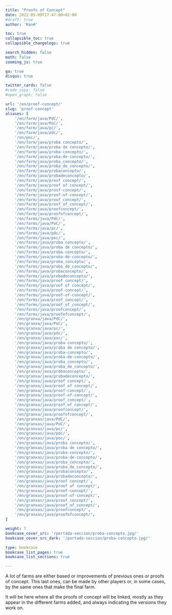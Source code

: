 ```yaml
---
title: "Proofs of Concept"
date: 2022-05-09T17:47:00+02:00
#draft: true
author: 'Ran#'

toc: true
collapsible_toc: true
collapsible_changelogs: true

search_hidden: false
math: false
zooming_js: true

ga: true
disqus: true

twitter_cards: false
#code_copy: false
#open_graph: false

url: '/en/proof-concept/'
slug: 'proof-concept'
aliases: [
    '/en/farm/java/PdC/',
    '/en/farm/java/PoC/',
    '/en/farm/java/pc/',
    '/en/farm/java/pdc/',
    '/en/poc/',
    '/en/farm/java/proba concepto/',
    '/en/farm/java/proba de concepto/',
    '/en/farm/java/proba-concepto/',
    '/en/farm/java/proba-de-concepto/',
    '/en/farm/java/proba_concepto/',
    '/en/farm/java/proba_de_concepto/',
    '/en/farm/java/probaconcepto/',
    '/en/farm/java/probadeconcepto/',
    '/en/farm/java/proof concept/',
    '/en/farm/java/proof of concept/',
    '/en/farm/java/proof-concept/',
    '/en/farm/java/proof-of-concept/',
    '/en/farm/java/proof_concept/',
    '/en/farm/java/proof_of_concept/',
    '/en/farm/java/proofconcept/',
    '/en/farm/java/proofofconcept/',
    '/en/farms/java/PdC/',
    '/en/farms/java/PoC/',
    '/en/farms/java/pc/',
    '/en/farms/java/pdc/',
    '/en/farms/java/poc/',
    '/en/farms/java/proba concepto/',
    '/en/farms/java/proba de concepto/',
    '/en/farms/java/proba-concepto/',
    '/en/farms/java/proba-de-concepto/',
    '/en/farms/java/proba_concepto/',
    '/en/farms/java/proba_de_concepto/',
    '/en/farms/java/probaconcepto/',
    '/en/farms/java/probadeconcepto/',
    '/en/farms/java/proof concept/',
    '/en/farms/java/proof of concept/',
    '/en/farms/java/proof-concept/',
    '/en/farms/java/proof-of-concept/',
    '/en/farms/java/proof_concept/',
    '/en/farms/java/proof_of_concept/',
    '/en/farms/java/proofconcept/',
    '/en/farms/java/proofofconcept/',
    '/en/granxa/java/PdC/',
    '/en/granxa/java/PoC/',
    '/en/granxa/java/pc/',
    '/en/granxa/java/pdc/',
    '/en/granxa/java/poc/',
    '/en/granxa/java/proba concepto/',
    '/en/granxa/java/proba de concepto/',
    '/en/granxa/java/proba-concepto/',
    '/en/granxa/java/proba-de-concepto/',
    '/en/granxa/java/proba_concepto/',
    '/en/granxa/java/proba_de_concepto/',
    '/en/granxa/java/probaconcepto/',
    '/en/granxa/java/probadeconcepto/',
    '/en/granxa/java/proof concept/',
    '/en/granxa/java/proof of concept/',
    '/en/granxa/java/proof-concept/',
    '/en/granxa/java/proof-of-concept/',
    '/en/granxa/java/proof_concept/',
    '/en/granxa/java/proof_of_concept/',
    '/en/granxa/java/proofconcept/',
    '/en/granxa/java/proofofconcept/',
    '/en/granxas/java/PdC/',
    '/en/granxas/java/PoC/',
    '/en/granxas/java/pc/',
    '/en/granxas/java/pdc/',
    '/en/granxas/java/poc/',
    '/en/granxas/java/proba concepto/',
    '/en/granxas/java/proba de concepto/',
    '/en/granxas/java/proba-concepto/',
    '/en/granxas/java/proba-de-concepto/',
    '/en/granxas/java/proba_concepto/',
    '/en/granxas/java/proba_de_concepto/',
    '/en/granxas/java/probaconcepto/',
    '/en/granxas/java/probadeconcepto/',
    '/en/granxas/java/proof concept/',
    '/en/granxas/java/proof of concept/',
    '/en/granxas/java/proof-concept/',
    '/en/granxas/java/proof-of-concept/',
    '/en/granxas/java/proof_concept/',
    '/en/granxas/java/proof_of_concept/',
    '/en/granxas/java/proofconcept/',
    '/en/granxas/java/proofofconcept/',
]

weight: 7
bookcase_cover_src: '/portada-seccion/proba-concepto.jpg/'
bookcase_cover_src_dark: '/portada-seccion/proba-concepto.jpg/'

type: bookcase
bookcase_list_pages: true
bookcase_list_sections: true

---
```


A lot of farms are either based or improvements of previous ones or proofs of concept.
This last ones, can be made by other players or, in some cases, by the same ones that make the final farm.

It will be here where all the proofs of concept will be linked, mostly as they appear in the different farms added, and always indicating the versions they work on.
